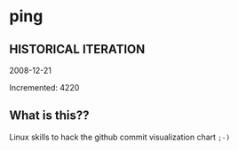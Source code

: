 # ping

## HISTORICAL ITERATION
2008-12-21

Incremented: 4220

## What is this?? 
Linux skills to hack the github commit visualization chart `;-)`
